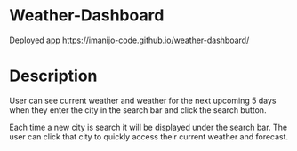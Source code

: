 # Weather-Dashboard

Deployed app
https://imanijo-code.github.io/weather-dashboard/

# Description
User can see current weather and weather for the next upcoming 5 days when they enter the city in the search bar and click the search button. 

Each time a new city is search it will be displayed under the search bar. The user can click that city to quickly access their current weather and forecast. 
